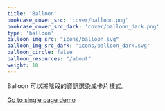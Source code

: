 ```yaml
---
title: 'Balloon'
bookcase_cover_src: 'cover/balloon.png'
bookcase_cover_src_dark: 'cover/balloon_dark.png'
type: 'balloon'
balloon_img_src: "icons/balloon.svg"
balloon_img_src_dark: "icons/balloon_dark.svg"
balloon_circle: false
balloon_resources: "/about"
weight: 10
---
```


Balloon 可以將階段的資訊選染成卡片樣式。

[Go to single page demo](/hugo-theme-graytr/layouts/demo/balloon/single)
